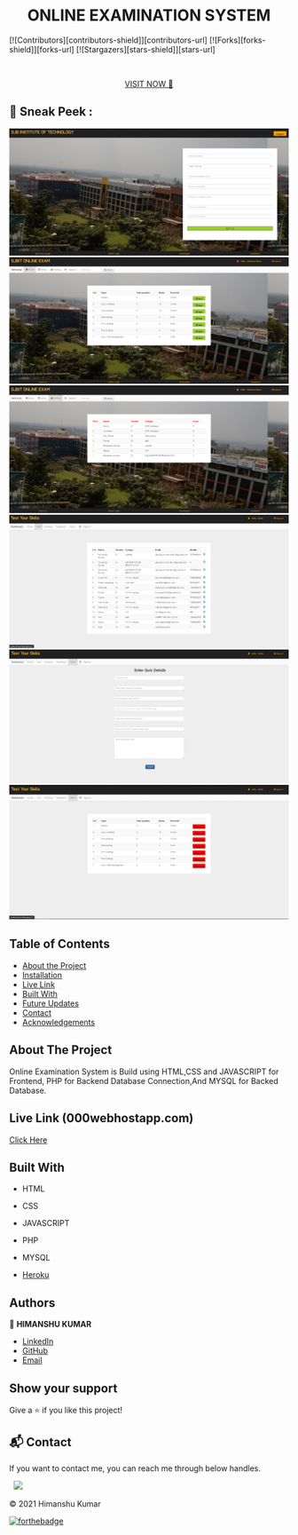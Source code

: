 <h1 align ="center">ONLINE EXAMINATION SYSTEM</h1>
<!--
*** Thanks for checking out this README Template. If you have a suggestion that would
*** make this better, please fork the repo and create a pull request or simply open
*** an issue with the tag "enhancement".
*** Thanks again! Now go create something AMAZING! :D
-->

<!-- PROJECT SHIELDS -->
<!--
*** I'm using markdown "reference style" links for readability.
*** Reference links are enclosed in brackets [ ] instead of parentheses ( ).
*** See the bottom of this document for the declaration of the reference variables
*** for contributors-url, forks-url, etc. This is an optional, concise syntax you may use.
*** https://www.markdownguide.org/basic-syntax/#reference-style-links
-->
[![Contributors][contributors-shield]][contributors-url]
[![Forks][forks-shield]][forks-url]
[![Stargazers][stars-shield]][stars-url]

<!-- PROJECT LOGO -->

<br />
<p align="center">
  <a href="https://github.com/himanshukumar9/Online-Examination-System">
     </a>
  <p align="center">
  <a href="https://onlineexamsjbit.000webhostapp.com/" target="_blank"> VISIT NOW 🚀</a>
  </p>
<!-- TABLE OF CONTENTS -->

## 📌 Sneak Peek  :
![HOME](https://github.com/himanshukumar9/Online-Examination-System/blob/main/public/1.png)
![HOME](https://github.com/himanshukumar9/Online-Examination-System/blob/main/public/2.png)
![Shows](https://github.com/himanshukumar9/Online-Examination-System/blob/main/public/3.png)
![Shows](https://github.com/himanshukumar9/Online-Examination-System/blob/main/public/4.png)
![Shows](https://github.com/himanshukumar9/Online-Examination-System/blob/main/public/5.png)
![HOME](https://github.com/himanshukumar9/Online-Examination-System/blob/main/public/6.png)
<!-- ABOUT THE PROJECT -->
## Table of Contents

* [About the Project](#about-the-project)
* [Installation](#installation)
* [Live Link](#Live-Link-(Netlify))
* [Built With](#built-with)
* [Future Updates](#future-updates)
* [Contact](#Authors)
* [Acknowledgements](#acknowledgements)

## About The Project

Online Examination System is Build using HTML,CSS and JAVASCRIPT for Frontend, PHP for Backend Database Connection,And MYSQL for Backed Database.
## Live Link (000webhostapp.com)

[Click Here](https://onlineexamsjbit.000webhostapp.com/)
  ## Built With

- HTML
- CSS
- JAVASCRIPT
- PHP
- MYSQL

- [Heroku](https://onlineexamsjbit.000webhostapp.com/)

  <!-- CONTACT -->

## Authors

👤 **HIMANSHU KUMAR** 
    
- [LinkedIn](https://www.linkedin.com/in/himanshukumar-797904/)
- [GitHub](https://https://github.com/himanshukumar9)
- [Email](abrojackhimanshu@gmail.com)


## Show your support

Give a ⭐️ if you like this project!


<h2>📬 Contact</h2>

If you want to contact me, you can reach me through below handles.

&nbsp;&nbsp;<a href="https://www.linkedin.com/in/himanshukumar-797904/"><img src="https://www.felberpr.com/wp-content/uploads/linkedin-logo.png" width="30"></img></a>

© 2021 Himanshu Kumar


[![forthebadge](https://forthebadge.com/images/badges/built-with-love.svg)](https://forthebadge.com)
